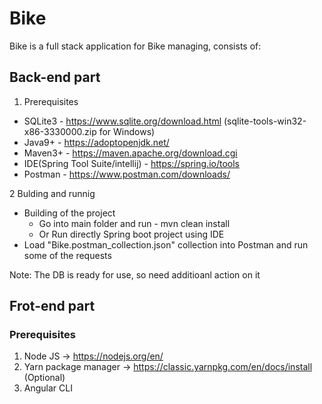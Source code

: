 # Bike
Bike is a full stack application for Bike managing, consists of:

## Back-end part
1. Prerequisites
- SQLite3 - https://www.sqlite.org/download.html (sqlite-tools-win32-x86-3330000.zip for Windows)
- Java9+ - https://adoptopenjdk.net/
- Maven3+ - https://maven.apache.org/download.cgi
- IDE(Spring Tool Suite/intellij) - https://spring.io/tools
- Postman - https://www.postman.com/downloads/

2 Bulding and runnig
- Building of the project
  - Go into main folder and run - mvn clean install
  - Or Run directly Spring boot project using IDE
- Load "Bike.postman_collection.json" collection into Postman and run some of the requests

Note: The DB is ready for use, so need additioanl action on it

## Frot-end part
### Prerequisites
1. Node JS  -> https://nodejs.org/en/
2. Yarn package manager -> https://classic.yarnpkg.com/en/docs/install (Optional)
3. Angular CLI

